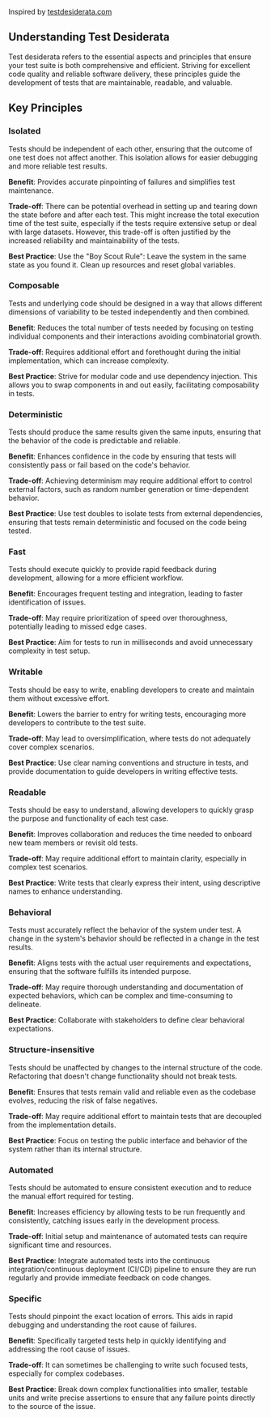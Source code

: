 Inspired by [testdesiderata.com](https://testdesiderata.com)

## Understanding Test Desiderata
Test desiderata refers to the essential aspects and principles that ensure your test suite is both comprehensive and efficient.
Striving for excellent code quality and reliable software delivery, these principles guide the development of tests that are maintainable, readable, and valuable.

## Key Principles
### Isolated
Tests should be independent of each other, ensuring that the outcome of one test does not affect another.
This isolation allows for easier debugging and more reliable test results.

**Benefit**: Provides accurate pinpointing of failures and simplifies test maintenance.

**Trade-off**: There can be potential overhead in setting up and tearing down the state before and after each test. This might increase the total execution time of the test suite, especially if the tests require extensive setup or deal with large datasets.
However, this trade-off is often justified by the increased reliability and maintainability of the tests.

**Best Practice**: Use the "Boy Scout Rule": Leave the system in the same state as you found it. Clean up resources and reset global variables.

### Composable

Tests and underlying code should be designed in a way that allows different dimensions of variability to be tested independently and then combined.

**Benefit**: Reduces the total number of tests needed by focusing on testing individual components and their interactions avoiding combinatorial growth.

**Trade-off**: Requires additional effort and forethought during the initial implementation, which can increase complexity.

**Best Practice**: Strive for modular code and use dependency injection. This allows you to swap components in and out easily, facilitating composability in tests.

### Deterministic 
Tests should produce the same results given the same inputs, ensuring that the behavior of the code is predictable and reliable.

**Benefit**: Enhances confidence in the code by ensuring that tests will consistently pass or fail based on the code's behavior.

**Trade-off**: Achieving determinism may require additional effort to control external factors, such as random number generation or time-dependent behavior.

**Best Practice**: Use test doubles to isolate tests from external dependencies, ensuring that tests remain deterministic and focused on the code being tested.

### Fast
Tests should execute quickly to provide rapid feedback during development, allowing for a more efficient workflow.

**Benefit**: Encourages frequent testing and integration, leading to faster identification of issues.

**Trade-off**: May require prioritization of speed over thoroughness, potentially leading to missed edge cases.

**Best Practice**: Aim for tests to run in milliseconds and avoid unnecessary complexity in test setup.

### Writable
Tests should be easy to write, enabling developers to create and maintain them without excessive effort.

**Benefit**: Lowers the barrier to entry for writing tests, encouraging more developers to contribute to the test suite.

**Trade-off**: May lead to oversimplification, where tests do not adequately cover complex scenarios.

**Best Practice**: Use clear naming conventions and structure in tests, and provide documentation to guide developers in writing effective tests.

### Readable
Tests should be easy to understand, allowing developers to quickly grasp the purpose and functionality of each test case.

**Benefit**: Improves collaboration and reduces the time needed to onboard new team members or revisit old tests.

**Trade-off**: May require additional effort to maintain clarity, especially in complex test scenarios.

**Best Practice**: Write tests that clearly express their intent, using descriptive names to enhance understanding.

### Behavioral
Tests must accurately reflect the behavior of the system under test. A change in the system's behavior should be reflected in a change in the test results.

**Benefit**: Aligns tests with the actual user requirements and expectations, ensuring that the software fulfills its
intended purpose.

**Trade-off**: May require thorough understanding and documentation of expected behaviors, which can be complex and
time-consuming to delineate.

**Best Practice**: Collaborate with stakeholders to define clear behavioral expectations.

### Structure-insensitive
Tests should be unaffected by changes to the internal structure of the code. Refactoring that doesn't change functionality should not break tests.

**Benefit**: Ensures that tests remain valid and reliable even as the codebase evolves, reducing the risk of false negatives.

**Trade-off**: May require additional effort to maintain tests that are decoupled from the implementation details.

**Best Practice**: Focus on testing the public interface and behavior of the system rather than its internal structure.

### Automated
Tests should be automated to ensure consistent execution and to reduce the manual effort required for testing.

**Benefit**: Increases efficiency by allowing tests to be run frequently and consistently, catching issues early in the development process.

**Trade-off**: Initial setup and maintenance of automated tests can require significant time and resources.

**Best Practice**: Integrate automated tests into the continuous integration/continuous deployment (CI/CD) pipeline to ensure they are run regularly and provide immediate feedback on code changes.

### Specific
Tests should pinpoint the exact location of errors. This aids in rapid debugging and understanding the root cause of failures.

**Benefit**: Specifically targeted tests help in quickly identifying and addressing the root cause of issues.

**Trade-off**: It can sometimes be challenging to write such focused tests, especially for complex codebases.

**Best Practice**: Break down complex functionalities into smaller, testable units and write precise assertions to ensure that any failure points directly to the source of the issue.
